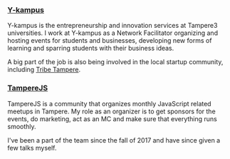 ### <a href="http://y-kampus.fi" target="_blank">Y-kampus</a>

Y-kampus is the entrepreneurship and innovation services at Tampere3 universities. I work at Y-kampus as a Network Facilitator organizing and hosting events for students and businesses, developing new forms of learning and sparring students with their business ideas.

A big part of the job is also being involved in the local startup community, including <a href="http://www.tribetampere.com/" target="_blank">Tribe Tampere</a>.

### <a href="https://meetabit.com/communities/tamperejs" target="_blank">TampereJS</a>

TampereJS is a community that organizes monthly JavaScript related meetups in Tampere. My role as an organizer is to get sponsors for the events, do marketing, act as an MC and make sure that everything runs smoothly.

I've been a part of the team since the fall of 2017 and have since given a few talks myself.

